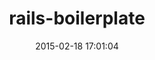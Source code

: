 ---
layout: post
title:  "rails-boilerplate"
repo:   "khelben/rails-boilerplate"
date:   2015-02-18 17:01:04
gemurl: http://github.com/khelben/rails-boilerplate
---